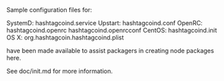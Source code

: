 Sample configuration files for:

SystemD: hashtagcoind.service
Upstart: hashtagcoind.conf
OpenRC:  hashtagcoind.openrc
         hashtagcoind.openrcconf
CentOS:  hashtagcoind.init
OS X:    org.hashtagcoin.hashtagcoind.plist

have been made available to assist packagers in creating node packages here.

See doc/init.md for more information.
